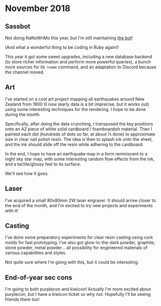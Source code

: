 # November 2018

## Sassbot

Not doing NaNoWriMo this year, but I'm still maintaining [the bot]!

(And what a wonderful thing to be coding in Ruby again!)

This year it got some sweet upgrades, including a new database backend (to store
richer information and perform more powerful queries), a bunch more sources for
its `!name` command, and an adaptation to Discord because the channel moved.

[the bot]: https://github.com/storily/rogare

## Art

I've started on a cool art project mapping all earthquakes around New Zealand
from 1900 til now (early data is a bit imprecise, but it works out) using some
interesting techniques for the rendering. I hope to be done during the month.

Specifically, after doing the data crunching, I transposed the key positions
onto an A2 piece of white solid cardboard / foamboardish material. Then I
painted each dot (hundreds of dots so far, at about ⅓ done) to approximate size
in clear nail polish resin. The idea is then to splash ink onto the sheet, and
the ink should slide off the resin while adhering to the cardboard.

In the end, I hope to have an earthquake map in a form reminiscent to a night
sky star map, with some interesting random flow effects from the ink, and a
tactile/glossy feel to its surface.

We'll see how it goes.

## Laser

I've acquired a small 80x80mm 2W laser engraver. It should arrive closer to the
end of the month, and I'm excited to try new projects and experiments with it!

## Casting

I've done some preparatory experiments for clear resin casting using cork molds
for fast prototyping. I've also got glow-in-the-dark powder, graphite, stone
powder, metal powder... all possibility for engineered materials of various
capabilities and styles.

Not quite sure where I'm going with this, but it could be interesting.

## End-of-year sec cons

I'm going to both purplecon and kiwicon! Actually I'm more excited about
purplecon, but I have a kiwicon ticket so why not. Hopefully I'll be seeing
friends there too!
